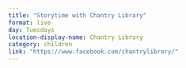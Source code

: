 ```yaml
---
title: "Storytime with Chantry Library"
format: live
day: Tuesdays
location-display-name: Chantry Library
category: children
link: "https://www.facebook.com/chantrylibrary/"
---
```

